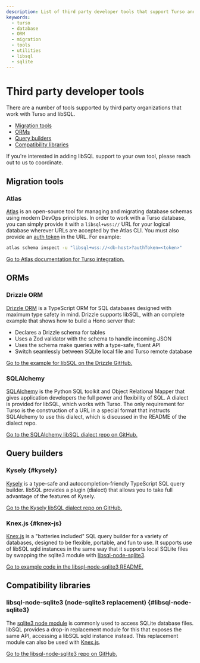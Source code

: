 ```yaml
---
description: List of third party developer tools that support Turso and libSQL, including ORMs and migration utilities.
keywords:
  - turso
  - database
  - ORM
  - migration
  - tools
  - utilities
  - libsql
  - sqlite
---
```


# Third party developer tools

There are a number of tools supported by third party organizations that work
with Turso and libSQL.

- [Migration tools](#migration-tools)
- [ORMs](#orms)
- [Query builders](#query-builders)
- [Compatibility libraries](#compatibility-libraries)

If you're interested in adding libSQL support to your own tool, please reach out
to us to coordinate.

## Migration tools

### Atlas

[Atlas] is an open-source tool for managing and migrating database schemas using
modern DevOps principles. In order to work with a Turso database, you can simply
provide it with a `libsql+wss://` URL for your logical database wherever URLs
are accepted by the Atlas CLI. You must also provide an [auth token] in the URL.
For example:

```bash
atlas schema inspect -u "libsql+wss://<db-host>?authToken=<token>"
```

[Go to Atlas documentation for Turso integration.][atlas-turso-docs]

## ORMs

### Drizzle ORM

[Drizzle ORM] is a TypeScript ORM for SQL databases designed with maximum type
safety in mind. Drizzle supports libSQL, with an complete example that shows how
to build a Hono server that:

- Declares a Drizzle schema for tables
- Uses a Zod validator with the schema to handle incoming JSON
- Uses the schema make queries with a type-safe, fluent API
- Switch seamlessly between SQLite local file and Turso remote database

[Go to the example for libSQL on the Drizzle GitHub.][drizzle-libsql-example]

### SQLAlchemy

[SQLAlchemy] is the Python SQL toolkit and Object Relational Mapper that gives
application developers the full power and flexibility of SQL. A dialect is
provided for libSQL, which works with Turso. The only requirement for Turso is
the construction of a URL in a special format that instructs SQLAlchemy to use
this dialect, which is discussed in the README of the dialect repo.

[Go to the SQLAlchemy libSQL dialect repo on GitHub.][sqlalchemy-libsql]

## Query builders

### Kysely {#kysely}

[Kysely] is a type-safe and autocompletion-friendly TypeScript SQL query builder.
libSQL provides a plugin (dialect) that allows you to take full advantage of the
features of Kysely.

[Go to the Kysely libSQL dialect repo on GitHub.][kysely-libsql]

### Knex.js {#knex-js}

[Knex.js] is a "batteries included" SQL query builder for a variety of
databases, designed to be flexible, portable, and fun to use. It supports use of
libSQL sqld instances in the same way that it supports local SQLite files by
swapping the sqlite3 module with [libsql-node-sqlite3](#libsql-node-sqlite3).

[Go to example code in the libsql-node-sqlite3 README.][libsql-node-sqlite3-knex]

## Compatibility libraries

### libsql-node-sqlite3 (node-sqlite3 replacement) {#libsql-node-sqlite3}

The [sqlite3 node module] is commonly used to access SQLite database files.
libSQL provides a drop-in replacement module for this that exposes the same API,
accessing a libSQL sqld instance instead. This replacement module can also be
used with [Knex.js](#knex-js).

[Go to the libsql-node-sqlite3 repo on GitHub.][libsql-node-sqlite3]


[Atlas]: https://atlasgo.io
[auth token]: /reference/turso-cli#authentication-tokens-for-client-access
[atlas-turso-docs]: https://atlasgo.io/guides/sqlite/turso
[Drizzle ORM]: https://github.com/drizzle-team/drizzle-orm#readme
[drizzle-libsql-example]: https://github.com/drizzle-team/drizzle-orm/tree/main/examples/libsql#readme
[SQLAlchemy]: https://www.sqlalchemy.org/
[sqlalchemy-libsql]: https://github.com/libsql/sqlalchemy-libsql#readme
[Kysely]: https://github.com/kysely-org/kysely#readme
[kysely-libsql]: https://github.com/libsql/kysely-libsql#readme
[sqlite3 node module]: https://github.com/TryGhost/node-sqlite3#readme
[libsql-node-sqlite3]: https://github.com/libsql/libsql-node-sqlite3#readme
[Knex.js]: https://knexjs.org/
[libsql-node-sqlite3-knex]: https://github.com/libsql/libsql-node-sqlite3#usage-with-knex
